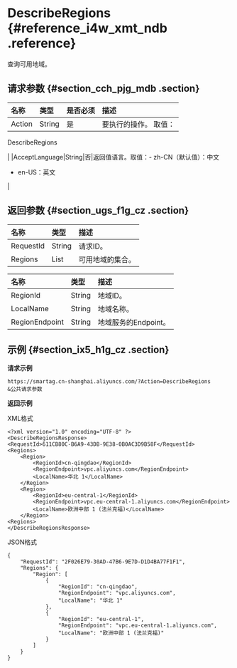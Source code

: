 # DescribeRegions {#reference_i4w_xmt_ndb .reference}

查询可用地域。

## 请求参数 {#section_cch_pjg_mdb .section}

|名称|类型|是否必须|描述|
|:-|:-|:---|:-|
|Action|String|是| 要执行的操作。 取值：

 DescribeRegions

 |
|AcceptLanguage|String|否|返回值语言。取值：-   zh-CN（默认值）：中文
-   en-US：英文

|

## 返回参数 {#section_ugs_f1g_cz .section}

|名称|类型|描述|
|:-|:-|:-|
|RequestId|String|请求ID。|
|Regions|List|可用地域的集合。|

|名称|类型|描述|
|:-|:-|:-|
|RegionId|String|地域ID。|
|LocalName|String|地域名称。|
|RegionEndpoint|String|地域服务的Endpoint。|

## 示例 {#section_ix5_h1g_cz .section}

**请求示例**

``` {#createVPCpub}
https://smartag.cn-shanghai.aliyuncs.com/?Action=DescribeRegions
&公共请求参数
```

**返回示例**

XML格式

```
<?xml version="1.0" encoding="UTF-8" ?> 
<DescribeRegionsResponse> 
<RequestId>611CB80C-B6A9-43DB-9E38-0B0AC3D9B58F</RequestId>
<Regions>
	<Region>
		<RegionId>cn-qingdao</RegionId>
		<RegionEndpoint>vpc.aliyuncs.com</RegionEndpoint>
		<LocalName>华北 1</LocalName>
	</Region>
	<Region>
		<RegionId>eu-central-1</RegionId>
		<RegionEndpoint>vpc.eu-central-1.aliyuncs.com</RegionEndpoint>
		<LocalName>欧洲中部 1 (法兰克福)</LocalName>
	</Region>
<Regions>
</DescribeRegionsResponse>
```

JSON格式

```
{
    "RequestId": "2F026E79-30AD-47B6-9E7D-D1D4BA77F1F1", 
    "Regions": {
        "Region": [
            {
                "RegionId": "cn-qingdao", 
                "RegionEndpoint": "vpc.aliyuncs.com", 
                "LocalName": "华北 1"
            }, 
            {
                "RegionId": "eu-central-1", 
                "RegionEndpoint": "vpc.eu-central-1.aliyuncs.com", 
                "LocalName": "欧洲中部 1 (法兰克福)"
            }
        ]
    }
}
```

